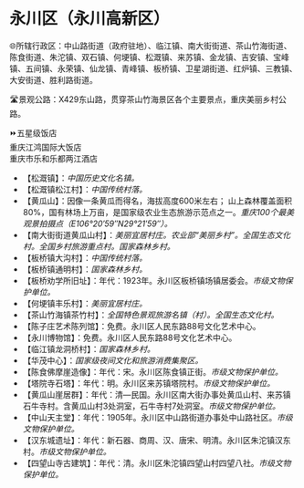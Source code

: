 # 永川区（永川高新区）
🌐所辖行政区：中山路街道（政府驻地）、临江镇、南大街街道、茶山竹海街道、陈食街道、朱沱镇、双石镇、何埂镇、松溉镇、来苏镇、金龙镇、吉安镇、宝峰镇、五间镇、永荣镇、仙龙镇、青峰镇、板桥镇、卫星湖街道、红炉镇、三教镇、大安街道、胜利路街道。  
  
🛣️景观公路：X429东山路，贯穿茶山竹海景区各个主要景点，重庆美丽乡村公路。    
  
⏩五星级饭店    
重庆江鸿国际大饭店  
重庆市乐和乐都两江酒店  
  
* 【松溉镇】：*中国历史文化名镇。*
* 【松溉镇松江村】：*中国传统村落。*
* 【黄瓜山】：因像一条黄瓜而得名，海拔高度600米左右； 山上森林覆盖面积80%，国有林场上万亩，是国家级农业生态旅游示范点之一。*重庆100个最美观景拍摄点（E106°20′59″N29°21′59″）。*
* 【南大街街道黄瓜山村】：*美丽宜居村庄。农业部“美丽乡村”。全国生态文化村。全国乡村旅游重点村。国家森林乡村。*
* 【板桥镇大沟村】：*中国传统村落。*
* 【板桥镇通明村】：*国家森林乡村。*
* 【板桥劝学所旧址】：年代：1923年。永川区板桥镇场镇居委会。*市级文物保护单位。*  
* 【何埂镇丰乐村】：*美丽宜居村庄。*
* 【茶山竹海镇茶竹村】：*全国特色景观旅游名镇（村）。全国生态文化村。*
* 【陈子庄艺术陈列馆】：免费。永川区人民东路88号文化艺术中心。
* 【永川博物馆】：免费。永川区人民东路88号文化艺术中心。
* 【临江镇龙洞桥村】：*国家森林乡村。*
* 【华茂中心】：*国家级夜间文化和旅游消费集聚区。*  
* 【陈食佛摩崖造像】：年代：宋。永川区陈食镇正街。*市级文物保护单位。*  
* 【塔院寺石塔】：年代：明。永川区来苏镇塔院村。*市级文物保护单位。*  
* 【黄瓜山崖居群】：年代：清—民国。永川区南大街办事处黄瓜山村、来苏镇石牛寺村。含黄瓜山村3处洞室，石牛寺村7处洞室。*市级文物保护单位。*  
* 【中山天主堂】：年代：1905年。永川区中山路街道办事处中山路社区。*市级文物保护单位。*  
* 【汉东城遗址】：年代：新石器、商周、汉、唐宋、明清。永川区朱沱镇汉东村。*市级文物保护单位。*  
* 【四望山寺古建筑】：年代：清。永川区朱沱镇四望山村四望八社。*市级文物保护单位。*  